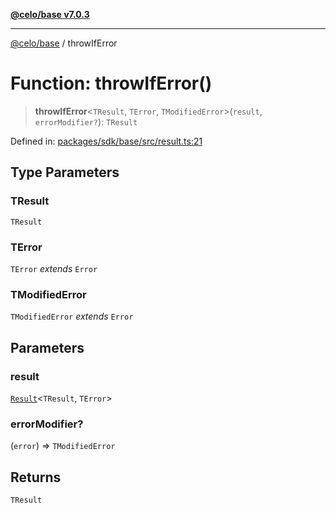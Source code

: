 [**@celo/base v7.0.3**](../README.md)

***

[@celo/base](../README.md) / throwIfError

# Function: throwIfError()

> **throwIfError**\<`TResult`, `TError`, `TModifiedError`\>(`result`, `errorModifier?`): `TResult`

Defined in: [packages/sdk/base/src/result.ts:21](https://github.com/celo-org/developer-tooling/blob/master/packages/sdk/base/src/result.ts#L21)

## Type Parameters

### TResult

`TResult`

### TError

`TError` *extends* `Error`

### TModifiedError

`TModifiedError` *extends* `Error`

## Parameters

### result

[`Result`](../type-aliases/Result.md)\<`TResult`, `TError`\>

### errorModifier?

(`error`) => `TModifiedError`

## Returns

`TResult`

